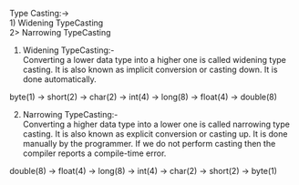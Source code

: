 Type Casting:-><br>
        1) Widening TypeCasting<br>
        2> Narrowing TypeCasting

1) Widening TypeCasting:-<br>
Converting a lower data type into a higher one is called widening type casting. It is also known as implicit conversion or casting down. It is done automatically.

byte(1) -> short(2) -> char(2) -> int(4) -> long(8) -> float(4) -> double(8) 

2) Narrowing TypeCasting:-<br>
Converting a higher data type into a lower one is called narrowing type casting. It is also known as explicit conversion or casting up. It is done manually by the programmer. If we do not perform casting then the compiler reports a compile-time error.

double(8) -> float(4) -> long(8) -> int(4) -> char(2) -> short(2) -> byte(1)


